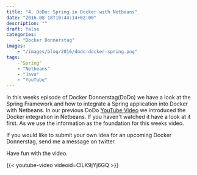 ```yaml
---
title: "4. DoDo: Spring in Docker with Netbeans"
date: "2016-08-18T10:44:14+02:00"
description: ""
draft: false
categories: 
    - "Docker Donnerstag"
images: 
    - "/images/blog/2016/dodo-docker-spring.png"
tags:
    -"Spring"
    - "Netbeans"
    - "Java"
    - "YouTube"
---
```


In this weeks episode of Docker Donnerstag(DoDo) we have a look at the Spring Framework and how to integrate a Spring application into Docker with Netbeans. In our previous DoDo [YouTube Video](https://www.youtube.com/watch?v=WcxUF1q1HDw) we introduced the Docker integration in Netbeans. If you haven't watched it have a look at it first. As we use the information as the foundation for this weeks video.

If you would like to submit your own idea for an upcoming Docker Donnerstag, send me a message on twitter.

Have fun with the video.

{{< youtube-video videoid=ClLK9jYj6GQ >}}
